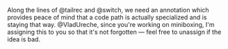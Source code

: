 Along the lines of @tailrec and @switch, we need an annotation which provides peace of mind that a code path is actually specialized and is staying that way.
@VladUreche, since you're working on miniboxing, I'm assigning this to you so that it's not forgotten — feel free to unassign if the idea is bad.
